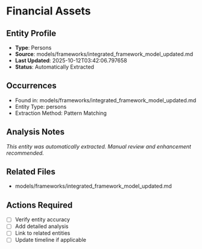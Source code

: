 # Financial Assets

## Entity Profile
- **Type**: Persons
- **Source**: models/frameworks/integrated_framework_model_updated.md
- **Last Updated**: 2025-10-12T03:42:06.797658
- **Status**: Automatically Extracted

## Occurrences
- Found in: models/frameworks/integrated_framework_model_updated.md
- Entity Type: persons
- Extraction Method: Pattern Matching

## Analysis Notes
*This entity was automatically extracted. Manual review and enhancement recommended.*

## Related Files
- models/frameworks/integrated_framework_model_updated.md

## Actions Required
- [ ] Verify entity accuracy
- [ ] Add detailed analysis
- [ ] Link to related entities
- [ ] Update timeline if applicable
